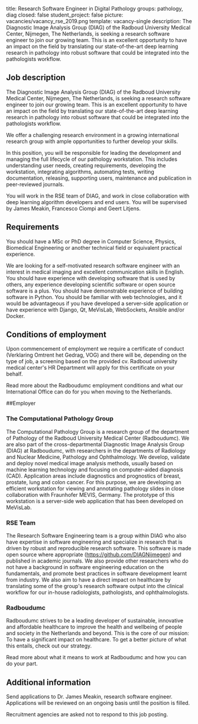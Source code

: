 title: Research Software Engineer in Digital Pathology
groups: pathology, diag
closed: false
student_project: false
picture: vacancies/vacancy_rse_2019.png
template: vacancy-single
description: The Diagnostic Image Analysis Group (DIAG) of the Radboud University Medical Center, Nijmegen, The Netherlands, is seeking a research software engineer to join our growing team. This is an excellent opportunity to have an impact on the field by translating our state-of-the-art deep learning research in pathology into robust software that could be integrated into the pathologists workflow.

## Job description

The Diagnostic Image Analysis Group (DIAG) of the Radboud University Medical Center, Nijmegen, The Netherlands, is seeking a research software engineer to join our growing team. This is an excellent opportunity to have an impact on the field by translating our state-of-the-art deep learning research in pathology into robust software that could be integrated into the pathologists workflow.

We offer a challenging research environment in a growing international research group with ample opportunities to further develop your skills.

In this position, you will be responsible for leading the development and managing the full lifecycle of our pathology workstation. This includes understanding user needs, creating requirements, developing the workstation, integrating algorithms, automating tests, writing documentation, releasing, supporting users, maintenance and publication in peer-reviewed journals.

You will work in the RSE team of DIAG, and work in close collaboration with deep learning algorithm developers and end users. You will be supervised by James Meakin, Francesco Ciompi and Geert Litjens.

## Requirements

You should have a MSc or PhD degree in Computer Science, Physics, Biomedical Engineering or another technical field or equivalent practical experience.

We are looking for a self-motivated research software engineer with an interest in medical imaging and excellent communication skills in English. You should have experience with developing software that is used by others, any experience developing scientific software or open source software is a plus. You should have demonstrable experience of building software in Python. You should be familiar with web technologies, and it would be advantageous if you have developed a server-side application or have experience with Django, Qt, MeVisLab, WebSockets, Ansible and/or Docker.

## Conditions of employment

Upon commencement of employment we require a certificate of conduct (Verklaring Omtrent het Gedrag, VOG) and there will be, depending on the type of job, a screening based on the provided cv. Radboud university medical center's HR Department will apply for this certificate on your behalf.

Read more about the Radboudumc employment conditions and what our International Office can do for you when moving to the Netherlands.

##Employer

### The Computational Pathology Group
The Computational Pathology Group is a research group of the department of Pathology of the Radboud University Medical Center (Radboudumc). We are also part of the cross-departmental Diagnostic Image Analysis Group (DIAG) at Radboudumc, with researchers in the departments of Radiology and Nuclear Medicine, Pathology and Ophthalmology. We develop, validate and deploy novel medical image analysis methods, usually based on machine learning technology and focusing on computer-aided diagnosis (CAD). Application areas include diagnostics and prognostics of breast, prostate, lung and colon cancer. For this purpose, we are developing an efficient workstation for viewing and annotating pathology slides in close collaboration with Fraunhofer MEVIS, Germany. The prototype of this workstation is a server-side web application that has been developed on MeVisLab.


### RSE Team
The Research Software Engineering team is a group within DIAG who also have expertise in software engineering and specialize in research that is driven by robust and reproducible research software. This software is made open source where appropriate (https://github.com/DIAGNijmegen) and published in academic journals. We also provide other researchers who do not have a background in software engineering education on the fundamentals, and promote best practices in software development learnt from industry. We also aim to have a direct impact on healthcare by translating some of the group's research software output into the clinical workflow for our in-house radiologists, pathologists, and ophthalmologists.


### Radboudumc
Radboudumc strives to be a leading developer of sustainable, innovative and affordable healthcare to improve the health and wellbeing of people and society in the Netherlands and beyond. This is the core of our mission: To have a significant impact on healthcare. To get a better picture of what this entails, check out our strategy.

Read more about what it means to work at Radboudumc and how you can do your part.

## Additional information
Send applications to Dr. James Meakin, research software engineer. Applications will be reviewed on an ongoing basis until the position is filled.

Recruitment agencies are asked not to respond to this job posting.
